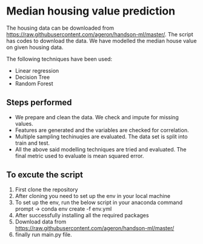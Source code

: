 # Median housing value prediction

The housing data can be downloaded from https://raw.githubusercontent.com/ageron/handson-ml/master/. The script has codes to download the data. We have modelled the median house value on given housing data. 

The following techniques have been used: 

 - Linear regression
 - Decision Tree
 - Random Forest

## Steps performed
 - We prepare and clean the data. We check and impute for missing values.
 - Features are generated and the variables are checked for correlation.
 - Multiple sampling techinuqies are evaluated. The data set is split into train and test.
 - All the above said modelling techniques are tried and evaluated. The final metric used to evaluate is mean squared error.

## To excute the script
1. First clone the repository 
2. After cloning you need to set up the env in your local machine
3. To set up the env, run the below script in your anaconda command prompt 
	-> conda env create -f env.yml
4. After successfully installing all the required packages
5. Download data from https://raw.githubusercontent.com/ageron/handson-ml/master/
6. finally run main.py file.
 